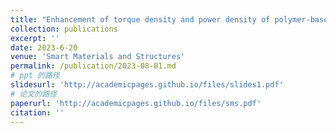 ```yaml
---
title: "Enhancement of torque density and power density of polymer-based ultrasonic motors via flexible usage of anisotropy in elastic property"
collection: publications
excerpt: ''
date: 2023-6-20
venue: 'Smart Materials and Structures'
permalink: /publication/2023-08-01.md
# ppt 的路径
slidesurl: 'http://academicpages.github.io/files/slides1.pdf'
# 论文的路径
paperurl: 'http://academicpages.github.io/files/sms.pdf'
citation: ''
---
```


<!-- 这里写摘要 -->
